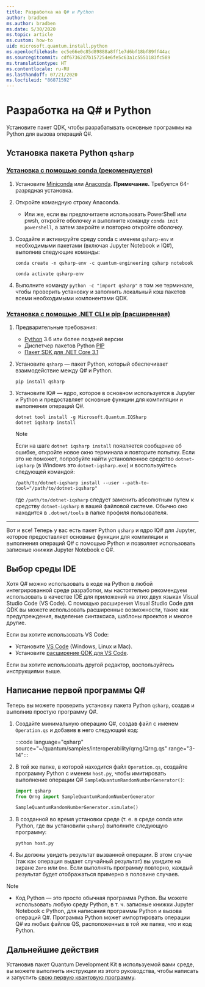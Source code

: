 ```yaml
---
title: Разработка на Q# и Python
author: bradben
ms.author: bradben
ms.date: 5/30/2020
ms.topic: article
ms.custom: how-to
uid: microsoft.quantum.install.python
ms.openlocfilehash: ec5e66e0c85d89888a8ff1e7d6bf18bf89ff44ac
ms.sourcegitcommit: cdf67362d7b157254e6fe5c63a1c5551183fc589
ms.translationtype: HT
ms.contentlocale: ru-RU
ms.lasthandoff: 07/21/2020
ms.locfileid: "86871592"
---
```

# <a name="develop-with-q-and-python"></a>Разработка на Q# и Python

Установите пакет QDK, чтобы разрабатывать основные программы на Python для вызова операций Q#.

## <a name="install-the-qsharp-python-package"></a>Установка пакета Python `qsharp`

### <a name="install-using-conda-recommended"></a>[Установка с помощью conda (рекомендуется)](#tab/tabid-conda)

1. Установите [Miniconda](https://docs.conda.io/en/latest/miniconda.html) или [Anaconda](https://www.anaconda.com/products/individual#Downloads). **Примечание.** Требуется 64-разрядная установка.

1. Откройте командную строку Anaconda.

   - Или же, если вы предпочитаете использовать PowerShell или pwsh, откройте оболочку и выполните команду `conda init powershell`, а затем закройте и повторно откройте оболочку.

1. Создайте и активируйте среду conda с именем `qsharp-env` и необходимыми пакетами (включая Jupyter Notebook и IQ#), выполнив следующие команды:

    ```
    conda create -n qsharp-env -c quantum-engineering qsharp notebook

    conda activate qsharp-env
    ```

1. Выполните команду `python -c "import qsharp"` в том же терминале, чтобы проверить установку и заполнить локальный кэш пакетов всеми необходимыми компонентами QDK.

### <a name="install-using-net-cli-and-pip-advanced"></a>[Установка с помощью .NET CLI и pip (расширенная)](#tab/tabid-dotnetcli)

1. Предварительные требования:

    - [Python](https://www.python.org/downloads/) 3.6 или более поздней версии
    - Диспетчер пакетов Python [PIP](https://pip.pypa.io/en/stable/installing)
    - [Пакет SDK для .NET Core 3.1](https://dotnet.microsoft.com/download/dotnet-core/3.1)


1. Установите `qsharp` — пакет Python, который обеспечивает взаимодействие между Q# и Python.

    ```
    pip install qsharp
    ```

1. Установите IQ# — ядро, которое в основном используется в Jupyter и Python и предоставляет основные функции для компиляции и выполнения операций Q#.

    ```dotnetcli
    dotnet tool install -g Microsoft.Quantum.IQSharp
    dotnet iqsharp install
    ```

    > [!NOTE]
    > Если на шаге `dotnet iqsharp install` появляется сообщение об ошибке, откройте новое окно терминала и повторите попытку.
    > Если это не поможет, попробуйте найти установленное средство `dotnet-iqsharp` (в Windows это `dotnet-iqsharp.exe`) и воспользуйтесь следующей командой:
    > ```
    > /path/to/dotnet-iqsharp install --user --path-to-tool="/path/to/dotnet-iqsharp"
    > ```
    > где `/path/to/dotnet-iqsharp` следует заменить абсолютным путем к средству `dotnet-iqsharp` в вашей файловой системе.
    > Обычно оно находится в `.dotnet/tools` в папке профиля пользователя.
    
***

Вот и все! Теперь у вас есть пакет Python `qsharp` и ядро IQ# для Jupyter, которое предоставляет основные функции для компиляции и выполнения операций Q# с помощью Python и позволяет использовать записные книжки Jupyter Notebook с Q#.

## <a name="choose-your-ide"></a>Выбор среды IDE

Хотя Q# можно использовать в коде на Python в любой интегрированной среде разработки, мы настоятельно рекомендуем использовать в качестве IDE для приложений на этих двух языках Visual Studio Code (VS Code). С помощью расширения Visual Studio Code для QDK вы можете использовать расширенные возможности, такие как предупреждения, выделение синтаксиса, шаблоны проектов и многое другие.

Если вы хотите использовать VS Code:

- Установите [VS Code](https://code.visualstudio.com/download) (Windows, Linux и Mac).
- Установите [расширение QDK для VS Code](https://marketplace.visualstudio.com/items?itemName=quantum.quantum-devkit-vscode).

Если вы хотите использовать другой редактор, воспользуйтесь инструкциями выше.

## <a name="write-your-first-q-program"></a>Написание первой программы Q#

Теперь вы можете проверить установку пакета Python `qsharp`, создав и выполнив простую программу Q#.

1. Создайте минимальную операцию Q#, создав файл с именем `Operation.qs` и добавив в него следующий код:

    :::code language="qsharp" source="~/quantum/samples/interoperability/qrng/Qrng.qs" range="3-14":::

1. В той же папке, в которой находится файл `Operation.qs`, создайте программу Python с именем `host.py`, чтобы имитировать выполнение операции Q# `SampleQuantumRandomNumberGenerator()`:

    ```python
    import qsharp
    from Qrng import SampleQuantumRandomNumberGenerator

    SampleQuantumRandomNumberGenerator.simulate()
    ```

1. В созданной во время установки среде (т. е. в среде conda или Python, где вы установили `qsharp`) выполните следующую программу:

    ```
    python host.py
    ```

1. Вы должны увидеть результат вызванной операции. В этом случае (так как операция выдает случайный результат) вы увидите на экране `Zero` или `One`. Если выполнять программу повторно, каждый результат будет отображаться примерно в половине случаев.

> [!NOTE]
> * Код Python — это просто обычная программа Python. Вы можете использовать любую среду Python, в т. ч. записные книжки Jupyter Notebook с Python, для написания программы Python и вызова операций Q#. Программа Python может импортировать операции Q# из любых файлов QS, расположенных в той же папке, что и код Python.

## <a name="next-steps"></a>Дальнейшие действия

Установив пакет Quantum Development Kit в используемой вами среде, вы можете выполнить инструкции из этого руководства, чтобы написать и запустить [свою первую квантовую программу](xref:microsoft.quantum.quickstarts.qrng).
